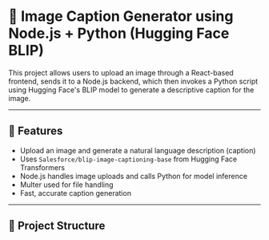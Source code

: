 # 🧠 Image Caption Generator using Node.js + Python (Hugging Face BLIP)

This project allows users to upload an image through a React-based frontend, sends it to a Node.js backend, which then invokes a Python script using Hugging Face's BLIP model to generate a descriptive caption for the image.

---

## 🚀 Features

- Upload an image and generate a natural language description (caption)
- Uses `Salesforce/blip-image-captioning-base` from Hugging Face Transformers
- Node.js handles image uploads and calls Python for model inference
- Multer used for file handling
- Fast, accurate caption generation

---

## 📂 Project Structure

